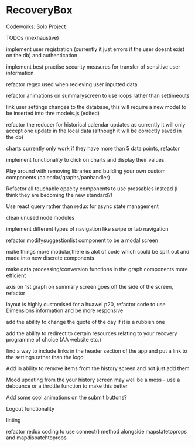 # RecoveryBox
Codeworks: Solo Project

TODOs (inexhaustive)

implement user registration (currently it just errors if the user doesnt exist on the db) and authentication

implement best practise security measures for transfer of sensitive user information

refactor regex used when recieving user inputted data

refactor animations on summaryscreen to use loops rather than settimeouts

link user settings changes to the database,  this will require a new model to be inserted into thre models.js (edited) 

refactor the reducer for historical calendar updates as currently it will only accept one update in the local data (although it will be correctly saved in the db)

charts currently only work if they have more than 5 data points, refactor

implement functionality to click on charts and display their values

Play around with removing libraries and building your own custom components (calendar/graphs/panhandler)

Refactor all touchable opacity components to use pressables instead (i think they are becoming the new standard?)

Use react query rather than redux for async state management 

clean unused node modules

implement different types of navigation like swipe or tab navigation

refactor modifysuggestionlist component to be a modal screen

make things more modular,there is alot of code which could be split out and made into new discrete components

make data processing/conversion functions in the graph components more efficient

axis on 1st graph on summary screen goes off the side of the screen, refactor

layout is highly customised for a huawei p20, refactor code to use Dimensions information and be more responsive

add the ability to change the quote of the day if it is a rubbish one

add the ability to redirect to certain resources relating to your recovery programme of choice (AA website etc.)

find a way to include links in the header section of the app and put a link to the settings rather than the logo

Add in ability to remove items from the history screen and not just add them

Mood updating from the your history screen may well be a mess - use a debounce or a throttle function to make this better

Add some cool animations on the submit buttons?

Logout functionality

linting

refactor redux coding to use connect() method alongside mapstatetoprops and mapdispatchtoprops
